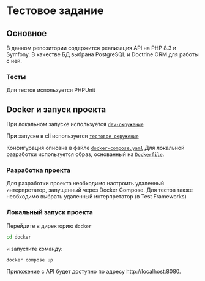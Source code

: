 # Тестовое задание

## Основное
В данном репозитории содержится реализация API на PHP 8.3 и Symfony. В качестве БД выбрана PostgreSQL и Doctrine ORM для работы с ней.

### Тесты
Для тестов используется PHPUnit

## Docker и запуск проекта 

При локальном запуске используется [`dev-окружение`](./app/.env.dev)

При запуске в cli используется [`тестовое окружение`](./app/.env.test)

Конфигурация описана в файле [`docker-compose.yaml`](./docker/docker-compose.yaml)
Для локальной разработки используется образ, основанный на [`Dockerfile`](./docker/php/Dockerfile).

### Разработка проекта

Для разработки проекта необходимо настроить удаленный интерпретатор, запущенный через Docker Compose. Для тестов также необходимо выбрать удаленный интерпретатор (в Test Frameworks)

### Локальный запуск проекта 
Перейдите в директорию `docker`

```bash
cd docker
```

и запустите команду:

```bash
docker compose up
```

Приложение с API будет доступно по адресу http://localhost:8080.